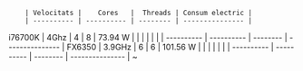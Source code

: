         | Velocitats |    Cores   |  Threads | Consum electric |
        | ---------- | ---------- | -------- | --------------- |              
i76700K |    4Ghz    |      4     |     8    |     73.94 W     |
        |            |            |          |                 |
        | ---------- | ---------- | -------- | --------------- |
FX6350  |   3.9GHz   |      6     |     6    |     101.56 W    |
        |            |            |          |                 |                        | ---------- | ---------- | -------- | --------------- | 
~                 
